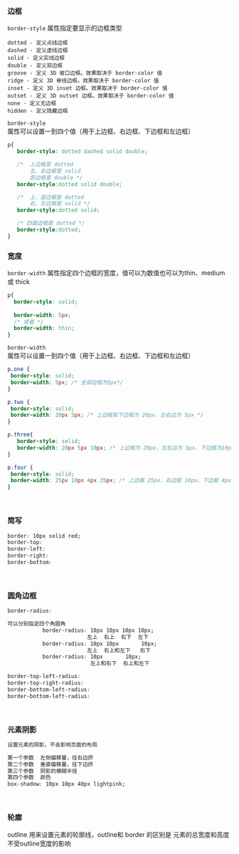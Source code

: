 ### 边框

```border-style``` 属性指定要显示的边框类型

```
dotted - 定义点线边框
dashed - 定义虚线边框
solid - 定义实线边框
double - 定义双边框
groove - 定义 3D 坡口边框。效果取决于 border-color 值
ridge - 定义 3D 脊线边框。效果取决于 border-color 值
inset - 定义 3D inset 边框。效果取决于 border-color 值
outset - 定义 3D outset 边框。效果取决于 border-color 值
none - 定义无边框
hidden - 定义隐藏边框
 ```

```border-style``` 属性可以设置一到四个值（用于上边框、右边框、下边框和左边框）

 ```css
p{
    border-style: dotted dashed solid double;

    /*  上边框是 dotted
        左、右边框是 solid
        底边框是 double */
    border-style:dotted solid double; 

    /*  上、底边框是 dotted
        右、左边框是 solid */
    border-style:dotted solid;

    /* 四面边框是 dotted */
    border-style:dotted;
}

```

### 宽度

```border-width``` 属性指定四个边框的宽度，值可以为数值也可以为thin、medium 或 thick

```css
p{
  border-style: solid;
  
  border-width: 5px;
  /* 或者 */
  border-width: thin;
}
 ```

 ```border-width``` 属性可以设置一到四个值（用于上边框、右边框、下边框和左边框）

 ```css
p.one {
  border-style: solid;
  border-width: 5px; /* 全部边框为5px*/
}

p.two {
  border-style: solid;
  border-width: 20px 5px; /* 上边框和下边框为 20px，左右边为 5px */
}

p.three{
    border-style: solid;
    border-width: 20px 5px 10px; /* 上边框为 20px，左右边为 5px，下边框为10px */
}

p.four {
  border-style: solid;
  border-width: 25px 10px 4px 35px; /* 上边框 25px，右边框 10px，下边框 4px，左边框 35px */
}
 ```

 <br>

 ### 简写

 ```css
 border: 10px solid red;
 border-top:
 border-left:
 border-right:
 border-bottom:
 ```

 <br>

 ### 圆角边框

 ```css
border-radius:

可以分别指定四个角圆角
            border-radius: 10px 10px 10px 10px;
                          左上  右上  右下  左下
            border-radius: 10px 10px       10px;
                          左上  右上和左下   右下
            border-radius: 10px       10px;
                           左上和右下  右上和左下

border-top-left-radius:
border-top-right-radius:
border-bottom-left-radius:
border-bottom-left-radius:
 ```

<br>

### 元素阴影

```css
设置元素的阴影，不会影响页面的布局

第一个参数  左侧偏移量，往右边挤
第二个参数  垂直偏移量，往下边挤
第三个参数  阴影的模糊半径
第四个参数  颜色
box-shadow: 10px 10px 40px lightpink;
```

<br>


### 轮廓

outline 用来设置元素的轮廓线，outline和 border 的区别是 元素的总宽度和高度不受outline宽度的影响
